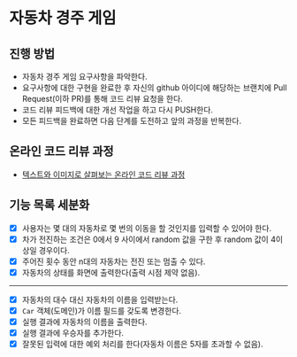 # 자동차 경주 게임
## 진행 방법
* 자동차 경주 게임 요구사항을 파악한다.
* 요구사항에 대한 구현을 완료한 후 자신의 github 아이디에 해당하는 브랜치에 Pull Request(이하 PR)를 통해 코드 리뷰 요청을 한다.
* 코드 리뷰 피드백에 대한 개선 작업을 하고 다시 PUSH한다.
* 모든 피드백을 완료하면 다음 단계를 도전하고 앞의 과정을 반복한다.

## 온라인 코드 리뷰 과정
* [텍스트와 이미지로 살펴보는 온라인 코드 리뷰 과정](https://github.com/next-step/nextstep-docs/tree/master/codereview)

## 기능 목록 세분화
- [x] 사용자는 몇 대의 자동차로 몇 번의 이동을 할 것인지를 입력할 수 있어야 한다.
- [x] 차가 전진하는 조건은 0에서 9 사이에서 random 값을 구한 후 random 값이 4이상일 경우이다.
- [x] 주어진 횟수 동안 n대의 자동차는 전진 또는 멈출 수 있다.
- [x] 자동차의 상태를 화면에 출력한다(출력 시점 제약 없음).
- - -
- [x] 자동차의 대수 대신 자동차의 이름을 입력받는다.
- [x] `Car` 객체(도메인)가 이름 필드를 갖도록 변경한다.
- [x] 실행 결과에 자동차의 이름을 출력한다.
- [x] 실행 결과에 우승자를 추가한다.
- [x] 잘못된 입력에 대한 예외 처리를 한다(자동차 이름은 5자를 초과할 수 없음).